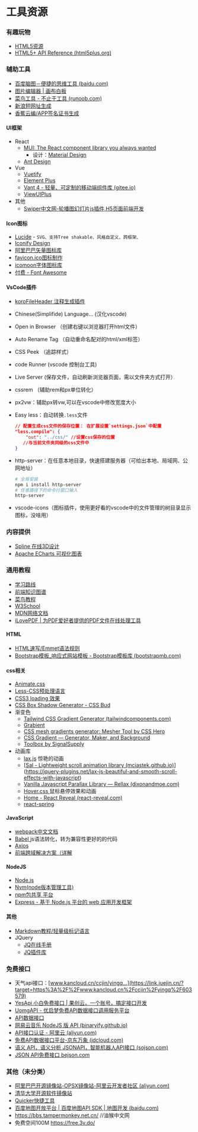 <WaterMark />

# 工具资源

### 有趣玩物

- [HTML5资源](https://www.html5tricks.com/)
- [HTML5+ API Reference (html5plus.org)](https://www.html5plus.org/doc/)



### 辅助工具

- [百度脑图－便捷的思维工具 (baidu.com)](https://naotu.baidu.com/home)
- [图片编辑器 | 画布白板](https://c.runoob.com/more/imageeditor/)
- [菜鸟工具 - 不止于工具 (runoob.com)](https://c.runoob.com/)
- [新浪短网址生成]( https://www.sina.lt/)
- [香蕉云编/APP签名证书生成](https://www.yunedit.com/)



#### UI框架

- React
  - [MUI: The React component library you always wanted](https://mui.com/)
    - 设计：[Material Design](https://m3.material.io/)
  - [Ant Design](https://ant.design/index-cn/)
- Vue
  - [Vuetify](https://vuetifyjs.com/zh-Hans/)
  - [Element Plus](https://element-plus.org/zh-CN/)
  - [Vant 4 - 轻量、可定制的移动端组件库 (gitee.io)](https://vant-contrib.gitee.io/vant/#/zh-CN)
  - [ViewUIPlus](https://github.com/view-design/ViewUIPlus)
- 其他
  - [Swiper中文网-轮播图幻灯片js插件,H5页面前端开发](https://www.swiper.com.cn/)



#### Icon图标

* [Lucide](https://lucide.dev/)   -  `SVG、支持Tree shakable、风格自定义、跨框架、    `
* [Iconify Design](https://iconify.design/)
* [阿里巴巴矢量图标库](https://www.iconfont.cn)  
* [favicon.ico图标制作](https://www.bitbug.net/)
* [icomoon字体图标库](https://icomoon.io/)
* [付费 - Font Awesome](https://fontawesome.com/)



#### VsCode插件

- [koroFileHeader 注释生成插件](https://github.com/OBKoro1/koro1FileHeader/wiki/配置字段)

- Chinese(Simplifide) Language...        (汉化vscode)

- Open in Browser （创建右键以浏览器打开html文件）

- Auto Rename Tag   （自动重命名配对的html/xml标签）

- CSS Peek   （追踪样式）

- code Runner (vscode 控制台工具)

- Live Server (保存文件，自动刷新浏览器页面，需以文件夹方式打开）

- cssrem  （辅助rem和px单位转化）

- px2vw：辅助px转vw,可以在vscode中修改宽度大小

- Easy less：自动转换`.less`文件

  ```json
  // 配置生成css文件的保存位置： 在扩展设置`settings.json`中配置
  "less.compile": {
      "out": "../css/" //设置css保存的位置
     //与当前文件夹同级的css文件中
  }
  ```

- http-server：在任意本地目录，快速搭建服务器（可给出本地、局域网、公网地址）

  ```sh
  # 全局安装
  npm i install http-server
  # 任意路径下的命令行窗口输入
  http-server
  ```

- vscode-icons（图标插件，使用更好看的vscode中的文件管理的树目录显示图标，没啥用）





### 内容提供

- [Spline 在线3D设计](https://app.spline.design/home)
- [Apache ECharts 可视化图表](https://echarts.apache.org/zh/index.html)



### 通用教程

- [学习路线](https://objtube.github.io/front-end-roadmap/#/)  
- [前端知识图谱](https://f2e.tech/)
- [菜鸟教程](https://www.runoob.com/)		
- [W3School](https://www.w3school.com.cn/index.html)  
- [MDN网络文档](https://developer.mozilla.org/zh-CN/)	
- [iLovePDF | 为PDF爱好者提供的PDF文件在线处理工具](https://www.ilovepdf.com/zh-cn)



#### HTML

- [HTML速写/Emmet语法规则](https://blog.csdn.net/qq_33744228/article/details/80910377)
- [Bootstrap模板_响应式网站模板 - Bootstrap模板库 (bootstrapmb.com)](http://www.bootstrapmb.com/)



#### css相关 

* [Animate.css](https://animate.style/)
* [Less-CSS预处理语言](http://lesscss.cn/)
* [CSS3 loading 效果](https://www.runoob.com/w3cnote/free-html5-css3-loaders-preloaders.html)
* [CSS Box Shadow Generator - CSS Bud](https://cssbud.com/css-generator/css-box-shadow-generator/)
* 渐变色
  - [Tailwind CSS Gradient Generator (tailwindcomponents.com)](https://tailwindcomponents.com/gradient-generator/)
  - [Grabient](https://www.grabient.com/)
  - [CSS mesh gradients generator: Mesher Tool by CSS Hero](https://csshero.org/mesher/)
  - [CSS Gradient — Generator, Maker, and Background](https://cssgradient.io/)
  - [Toolbox by SignalSupply](https://toolbox.signalsupply.co/)
* 动画库
  * [lax.js](https://github.com/alexfoxy/lax.js#readme) 惊艳的动画
  * [[Sal - Lightweight scroll animation library (mciastek.github.io)](https://mciastek.github.io/sal/)](https://jquery-plugins.net/lax-js-beautiful-and-smooth-scroll-effects-with-javascript)
  * [Vanilla Javascript Parallax Library — Rellax (dixonandmoe.com)](https://dixonandmoe.com/rellax/)
  * [Hover.css ](http://ianlunn.github.io/Hover/)   鼠标悬停效果和动画
  * [Home - React Reveal (react-reveal.com)](https://www.react-reveal.com/)
  * [react-spring](https://react-spring.dev/)



#### JavaScript

- [webpack中文文档](https://www.webpackjs.com/concepts/)
- [Babel ](https://babel.docschina.org/)  js语法转化，转为兼容性更好的的代码
- [Axios](https://www.axios-http.cn/)
- [前端跨域解决方案（详解](https://zhuanlan.zhihu.com/p/81809258)



#### NodeJS

- [Node.js](https://nodejs.org/en/)
- [Nvm(node版本管理工具)](https://github.com/coreybutler/nvm-windows/releases)
- [npm包共享 平台](https://www.npmjs.com/)
- [Express - 基于 Node.js 平台的 web 应用开发框架](https://www.expressjs.com.cn/)





#### 其他

- [Markdown教程/轻量级标记语言](https://www.runoob.com/markdown/)
- JQuery
  - [JQ在线手册](https://www.jq22.com/chm/jquery/) 
  - [JQ插件库](https://www.jq22.com/)





### 免费接口

- 天气api接口：[www.kancloud.cn/ccjin/yingq…](https://link.juejin.cn/?target=https%3A%2F%2Fwww.kancloud.cn%2Fccjin%2Fyingq%2F603579)
- [YesApi 小白免费接口 | 果创云，一个账号，搞定接口开发](http://api.yesapi.cn/docs.php)
- [UomgAPI - 优启梦免费API数据接口调用服务平台](http://api.uomg.com/)
- [API数据接口](https://www.juhe.cn/docs)
- [网易云音乐 NodeJS 版 API (binaryify.github.io)](https://binaryify.github.io/NeteaseCloudMusicApi/#/)
- [API接口认证 - 阿里云 (aliyun.com)](https://market.aliyun.com/data)
- [免费API数据接口平台-京东万象 (jdcloud.com)](https://wx.jdcloud.com/api/0_0/1)
- [语义 API，语义分析 JSONAPI，智能机器人API接口 (sojson.com)](https://www.sojson.com/api/semantic.html)
- [JSON API免费接口 bejson.com](https://link.juejin.cn?target=http%3A%2F%2Fwww.bejson.com%2Fknownjson%2FwebInterface%2F)





### 其他（未分类）				

- [阿里巴巴开源镜像站-OPSX镜像站-阿里云开发者社区 (aliyun.com)](https://developer.aliyun.com/mirror/?spm=a2c6h.25603864.0.0.17ec712bYDI8xI)
- [清华大学开源软件镜像站](https://mirrors.tuna.tsinghua.edu.cn/)
- [Quicker快捷工具](https://getquicker.net/)
- [百度地图开放平台 | 百度地图API SDK | 地图开发 (baidu.com)](https://lbsyun.baidu.com/index.php?title=首页)
- https://bbs.tampermonkey.net.cn/  //油猴中文网
- 免费空间100M    https://free.3v.do/

<!-- 

[搭配取色](https://www.materialpalette.com/)
[取色](https://flatuicolors.com/)
[颜色代码表](https://www.5tu.cn/colors/yansedaimabiao.html)

微信公众平台  https://mp.weixin.qq.com/
微信终端合作平台  https://wecooper.weixin.qq.com/

PS插件：cutterman  --切图神器

浏览器插件：cookie导入导出工具：cookie-Editor

- 数据可视化
- 探索：
- WebAPP（flutter\ractive)
- 手机游戏
- 3D建模和渲染
- WebVR | WebAR

-->
